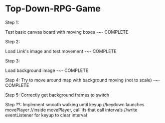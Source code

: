 # Top-Down-RPG-Game

Step 1:

Test basic canvas board with moving boxes
-~- COMPLETE

Step 2:

Load Link's image and test movement
-~- COMPLETE

Step 3:

Load background image
-~- COMPLETE

Step 4:
Try to move around map with background moving (not to scale)
-~- COMPLETE

Step 5:
Correctly get background frames to switch


Step ??:
Implement smooth walking until keyup
//keydown launches movePlayer
//inside movePlayer, call ifs that call intervals
//write eventListener for keyup to clear interval
